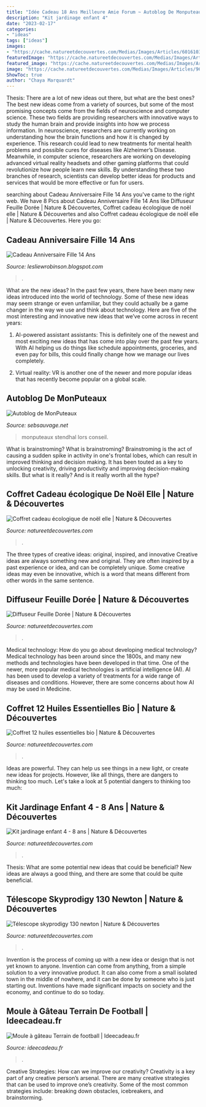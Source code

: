 ```yaml
---
title: "Idée Cadeau 18 Ans Meilleure Amie Forum ~ Autoblog De Monputeaux"
description: "Kit jardinage enfant 4"
date: "2023-02-17"
categories:
- "ideas"
tags: ["ideas"]
images:
- "https://cache.natureetdecouvertes.com/Medias/Images/Articles/60161030/690"
featuredImage: "https://cache.natureetdecouvertes.com/Medias/Images/Articles/15211550/690"
featured_image: "https://cache.natureetdecouvertes.com/Medias/Images/Articles/91313980/690"
image: "https://cache.natureetdecouvertes.com/Medias/Images/Articles/96994790/690"
ShowToc: true
author: "Chaya Marquardt"
---
```



Thesis: There are a lot of new ideas out there, but what are the best ones?
The best new ideas come from a variety of sources, but some of the most promising concepts come from the fields of neuroscience and computer science. These two fields are providing researchers with innovative ways to study the human brain and provide insights into how we process information. In neuroscience, researchers are currently working on understanding how the brain functions and how it is changed by experience. This research could lead to new treatments for mental health problems and possible cures for diseases like Alzheimer’s Disease. Meanwhile, in computer science, researchers are working on developing advanced virtual reality headsets and other gaming platforms that could revolutionize how people learn new skills. By understanding these two branches of research, scientists can develop better ideas for products and services that would be more effective or fun for users.

	

		
searching about Cadeau Anniversaire Fille 14 Ans you've came to the right web. We have 8 Pics about Cadeau Anniversaire Fille 14 Ans like Diffuseur Feuille Dorée | Nature &amp; Découvertes, Coffret cadeau écologique de noël elle | Nature &amp; Découvertes and also Coffret cadeau écologique de noël elle | Nature &amp; Découvertes. Here you go:
		
    
## Cadeau Anniversaire Fille 14 Ans

<img loading=lazy src="https://lh3.googleusercontent.com/proxy/8gMG4WOqCJOleJlZpmRGaUA2KHQBkT5NC6gkKFG1cqvwX0rUoUVIQ0y4fW9mdK7Qhb27QaWeJP1nzgrhfAm_zrLw_NT32hfXUmw0w3Do5MritjvEXKYPCfTIm5s1PyGM=w1200-h630-p-k-no-nu" onerror="this.onerror=null;this.src='https://tse3.mm.bing.net/th?id=OIP.6f0p7SZs8Ttuz8K_kntG6QHaHx&amp;pid=15.1';" alt="Cadeau Anniversaire Fille 14 Ans">

_Source: lesliewrobinson.blogspot.com_

>. 

	

What are the new ideas?
In the past few years, there have been many new ideas introduced into the world of technology. Some of these new ideas may seem strange or even unfamiliar, but they could actually be a game changer in the way we use and think about technology. Here are five of the most interesting and innovative new ideas that we’ve come across in recent years:
1. AI-powered assistant assistants: This is definitely one of the newest and most exciting new ideas that has come into play over the past few years. With AI helping us do things like schedule appointments, groceries, and even pay for bills, this could finally change how we manage our lives completely.

2. Virtual reality: VR is another one of the newer and more popular ideas that has recently become popular on a global scale.

    
## Autoblog De MonPuteaux

<img loading=lazy src="http://puteaux.typepad.com/.a/6a00d8341c339153ef01b8d2e3acf4970c-320wi" onerror="this.onerror=null;this.src='https://tse2.mm.bing.net/th?id=OIP.8pRxLvb3EMNup7s-kHb_2wAAAA&amp;pid=15.1';" alt="Autoblog de MonPuteaux">

_Source: sebsauvage.net_

>monputeaux stendhal lors conseil. 

	

What is brainstroming?
What is brainstroming? Brainstroming is the act of causing a sudden spike in activity in one's frontal lobes, which can result in improved thinking and decision making. It has been touted as a key to unlocking creativity, driving productivity and improving decision-making skills. But what is it really? And is it really worth all the hype?

    
## Coffret Cadeau écologique De Noël Elle | Nature &amp; Découvertes

<img loading=lazy src="https://cache.natureetdecouvertes.com/Medias/Images/Articles/96994790/690" onerror="this.onerror=null;this.src='https://tse2.mm.bing.net/th?id=OIP.XCxP22vKqmlFxFM0CRSXigHaHa&amp;pid=15.1';" alt="Coffret cadeau écologique de noël elle | Nature &amp; Découvertes">

_Source: natureetdecouvertes.com_

>. 

	

The three types of creative ideas: original, inspired, and innovative
Creative ideas are always something new and original. They are often inspired by a past experience or idea, and can be completely unique. Some creative ideas may even be innovative, which is a word that means different from other words in the same sentence.

    
## Diffuseur Feuille Dorée | Nature &amp; Découvertes

<img loading=lazy src="https://cache.natureetdecouvertes.com/Medias/Images/Articles/60161030/690" onerror="this.onerror=null;this.src='https://tse1.mm.bing.net/th?id=OIP.dBn8msKrAE4AklYs75Fe0gHaHa&amp;pid=15.1';" alt="Diffuseur Feuille Dorée | Nature &amp; Découvertes">

_Source: natureetdecouvertes.com_

>. 

	

Medical technology: How do you go about developing medical technology?
Medical technology has been around since the 1800s, and many new methods and technologies have been developed in that time. One of the newer, more popular medical technologies is artificial intelligence (AI). AI has been used to develop a variety of treatments for a wide range of diseases and conditions. However, there are some concerns about how AI may be used in Medicine.

    
## Coffret 12 Huiles Essentielles Bio | Nature &amp; Découvertes

<img loading=lazy src="https://cache.natureetdecouvertes.com/Medias/Images/Articles/15211550/690" onerror="this.onerror=null;this.src='https://tse2.mm.bing.net/th?id=OIP.BT3huJPOBBjJ4PYrfr7yigHaHa&amp;pid=15.1';" alt="Coffret 12 huiles essentielles bio | Nature &amp; Découvertes">

_Source: natureetdecouvertes.com_

>. 

	

Ideas are powerful. They can help us see things in a new light, or create new ideas for projects. However, like all things, there are dangers to thinking too much. Let's take a look at 5 potential dangers to thinking too much:

    
## Kit Jardinage Enfant 4 - 8 Ans | Nature &amp; Découvertes

<img loading=lazy src="https://cache.natureetdecouvertes.com/Medias/Images/Articles/92049560/690" onerror="this.onerror=null;this.src='https://tse2.mm.bing.net/th?id=OIP.ev3dMh82PNZMMNaleGV1FQHaHa&amp;pid=15.1';" alt="Kit jardinage enfant 4 - 8 ans | Nature &amp; Découvertes">

_Source: natureetdecouvertes.com_

>. 

	

Thesis: What are some potential new ideas that could be beneficial?
New ideas are always a good thing, and there are some that could be quite beneficial.

    
## Télescope Skyprodigy 130 Newton | Nature &amp; Découvertes

<img loading=lazy src="https://cache.natureetdecouvertes.com/Medias/Images/Articles/91313980/690" onerror="this.onerror=null;this.src='https://tse3.mm.bing.net/th?id=OIP.BDp2o0oxTq-AItXUwhM6NwHaHa&amp;pid=15.1';" alt="Télescope skyprodigy 130 newton | Nature &amp; Découvertes">

_Source: natureetdecouvertes.com_

>. 

	

Invention is the process of coming up with a new idea or design that is not yet known to anyone. Invention can come from anything, from a simple solution to a very innovative product. It can also come from a small isolated town in the middle of nowhere, and it can be done by someone who is just starting out. Inventions have made significant impacts on society and the economy, and continue to do so today.

    
## Moule à Gâteau Terrain De Football | Ideecadeau.fr

<img loading=lazy src="https://www.ideecadeau.fr/media/catalog/product/cache/3/small_image/1104x/9df78eab33525d08d6e5fb8d27136e95/m/o/moule-a-gateau-terrain-de-football-ideecadeau-fr_4517-52322b68.jpg" onerror="this.onerror=null;this.src='https://tse2.mm.bing.net/th?id=OIP.j5Q2kJkfQVtN8mOUpHddYAHaHa&amp;pid=15.1';" alt="Moule à gâteau Terrain de football | Ideecadeau.fr">

_Source: ideecadeau.fr_

>. 

	

Creative Strategies: How can we improve our creativity?
Creativity is a key part of any creative person’s arsenal. There are many creative strategies that can be used to improve one’s creativity. Some of the most common strategies include: breaking down obstacles, icebreakers, and brainstorming.

